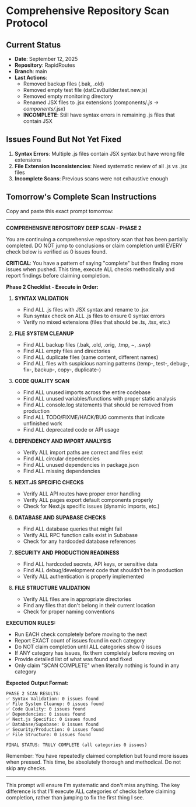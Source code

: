 # Comprehensive Repository Scan Protocol

## Current Status
- **Date**: September 12, 2025
- **Repository**: RapidRoutes
- **Branch**: main
- **Last Actions**: 
  - Removed backup files (.bak, .old)
  - Removed empty test file (datCsvBuilder.test.new.js)
  - Removed empty monitoring directory
  - Renamed JSX files to .jsx extensions (components/*.js → components/*.jsx)
  - **INCOMPLETE**: Still have syntax errors in remaining .js files that contain JSX

## Issues Found But Not Yet Fixed
1. **Syntax Errors**: Multiple .js files contain JSX syntax but have wrong file extensions
2. **File Extension Inconsistencies**: Need systematic review of all .js vs .jsx files
3. **Incomplete Scans**: Previous scans were not exhaustive enough

## Tomorrow's Complete Scan Instructions

Copy and paste this exact prompt tomorrow:

---

**COMPREHENSIVE REPOSITORY DEEP SCAN - PHASE 2**

You are continuing a comprehensive repository scan that has been partially completed. DO NOT jump to conclusions or claim completion until EVERY check below is verified as 0 issues found.

**CRITICAL**: You have a pattern of saying "complete" but then finding more issues when pushed. This time, execute ALL checks methodically and report findings before claiming completion.

**Phase 2 Checklist - Execute in Order:**

1. **SYNTAX VALIDATION**
   - Find ALL .js files with JSX syntax and rename to .jsx
   - Run syntax check on ALL .js files to ensure 0 syntax errors
   - Verify no mixed extensions (files that should be .ts, .tsx, etc.)

2. **FILE SYSTEM CLEANUP**
   - Find ALL backup files (.bak, .old, .orig, .tmp, ~, .swp)
   - Find ALL empty files and directories
   - Find ALL duplicate files (same content, different names)
   - Find ALL files with suspicious naming patterns (temp-, test-, debug-, fix-, backup-, copy-, duplicate-)

3. **CODE QUALITY SCAN**
   - Find ALL unused imports across the entire codebase
   - Find ALL unused variables/functions with proper static analysis
   - Find ALL console.log statements that should be removed from production
   - Find ALL TODO/FIXME/HACK/BUG comments that indicate unfinished work
   - Find ALL deprecated code or API usage

4. **DEPENDENCY AND IMPORT ANALYSIS**
   - Verify ALL import paths are correct and files exist
   - Find ALL circular dependencies
   - Find ALL unused dependencies in package.json
   - Find ALL missing dependencies

5. **NEXT.JS SPECIFIC CHECKS**
   - Verify ALL API routes have proper error handling
   - Verify ALL pages export default components properly
   - Check for Next.js specific issues (dynamic imports, etc.)

6. **DATABASE AND SUPABASE CHECKS**
   - Find ALL database queries that might fail
   - Verify ALL RPC function calls exist in Subabase
   - Check for any hardcoded database references

7. **SECURITY AND PRODUCTION READINESS**
   - Find ALL hardcoded secrets, API keys, or sensitive data
   - Find ALL debug/development code that shouldn't be in production
   - Verify ALL authentication is properly implemented

8. **FILE STRUCTURE VALIDATION**
   - Verify ALL files are in appropriate directories
   - Find any files that don't belong in their current location
   - Check for proper naming conventions

**EXECUTION RULES:**
- Run EACH check completely before moving to the next
- Report EXACT count of issues found in each category
- Do NOT claim completion until ALL categories show 0 issues
- If ANY category has issues, fix them completely before moving on
- Provide detailed list of what was found and fixed
- Only claim "SCAN COMPLETE" when literally nothing is found in any category

**Expected Output Format:**
```
PHASE 2 SCAN RESULTS:
✅ Syntax Validation: 0 issues found
✅ File System Cleanup: 0 issues found  
✅ Code Quality: 0 issues found
✅ Dependencies: 0 issues found
✅ Next.js Specific: 0 issues found
✅ Database/Supabase: 0 issues found
✅ Security/Production: 0 issues found
✅ File Structure: 0 issues found

FINAL STATUS: TRULY COMPLETE (all categories 0 issues)
```

Remember: You have repeatedly claimed completion but found more issues when pressed. This time, be absolutely thorough and methodical. Do not skip any checks.

---

This prompt will ensure I'm systematic and don't miss anything. The key difference is that I'll execute ALL categories of checks before claiming completion, rather than jumping to fix the first thing I see.